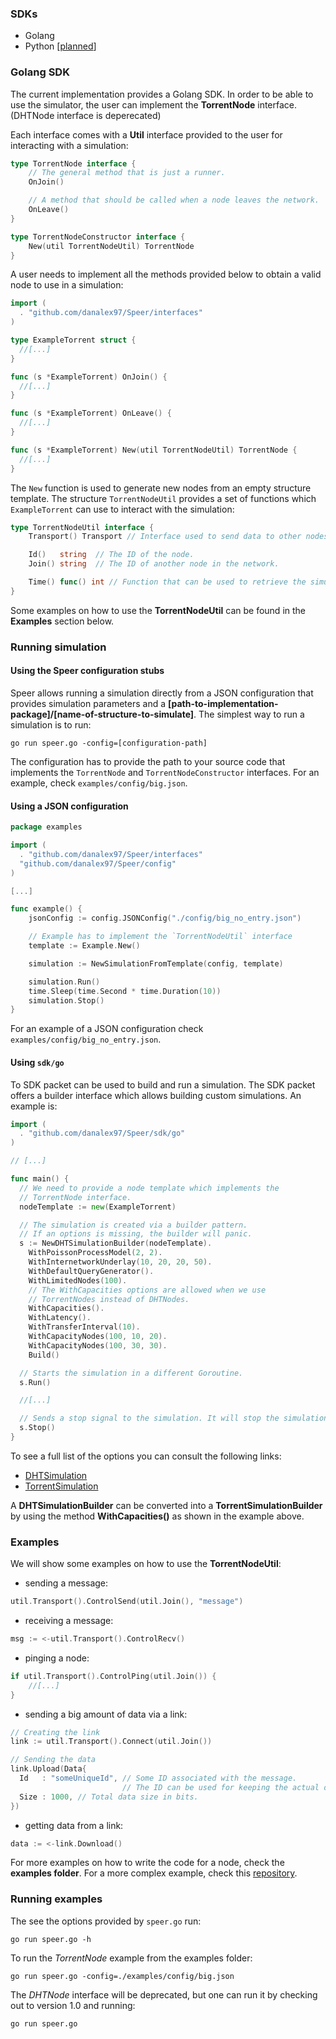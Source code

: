 ### SDKs

- Golang
- Python [[planned](roadmap.md)]

### Golang SDK

The current implementation provides a Golang SDK. In order to be able to use the simulator, the user can implement the **TorrentNode** interface. (DHTNode interface is deperecated)

Each interface comes with a **Util** interface provided to the user for interacting with a simulation:
```go
type TorrentNode interface {
    // The general method that is just a runner.
    OnJoin()

    // A method that should be called when a node leaves the network.
    OnLeave()
}

type TorrentNodeConstructor interface {
    New(util TorrentNodeUtil) TorrentNode
}
```

A user needs to implement all the methods provided below to obtain a valid node to use in a simulation:
```go
import (
  . "github.com/danalex97/Speer/interfaces"
)

type ExampleTorrent struct {
  //[...]
}

func (s *ExampleTorrent) OnJoin() {
  //[...]
}

func (s *ExampleTorrent) OnLeave() {
  //[...]
}

func (s *ExampleTorrent) New(util TorrentNodeUtil) TorrentNode {
  //[...]
}
```

The `New` function is used to generate new nodes from an empty structure template. The structure `TorrentNodeUtil` provides a set of functions which `ExampleTorrent` can use to interact with the simulation:
```go
type TorrentNodeUtil interface {
    Transport() Transport // Interface used to send data to other nodes.

    Id()   string  // The ID of the node.
    Join() string  // The ID of another node in the network.

    Time() func() int // Function that can be used to retrieve the simulation global virtual time.
}
```

Some examples on how to use the **TorrentNodeUtil** can be found in the **Examples** section below.

### Running simulation

#### Using the Speer configuration stubs

Speer allows running a simulation directly from a JSON configuration that provides simulation parameters and a **[path-to-implementation-package]/[name-of-structure-to-simulate]**. The simplest way to run a simulation is to run:
```
go run speer.go -config=[configuration-path]
```

The configuration has to provide the path to your source code that implements the `TorrentNode` and `TorrentNodeConstructor` interfaces. For an example, check `examples/config/big.json`.

#### Using a JSON configuration

```go
package examples

import (
  . "github.com/danalex97/Speer/interfaces"
  "github.com/danalex97/Speer/config"
)

[...]

func example() {
	jsonConfig := config.JSONConfig("./config/big_no_entry.json")

    // Example has to implement the `TorrentNodeUtil` interface
	template := Example.New()

	simulation := NewSimulationFromTemplate(config, template)

	simulation.Run()
	time.Sleep(time.Second * time.Duration(10))
	simulation.Stop()
}
```

For an example of a JSON configuration check `examples/config/big_no_entry.json`.

#### Using `sdk/go`

To SDK packet can be used to build and run a simulation. The SDK packet offers a builder interface which allows building custom simulations. An example is:
```go
import (
  . "github.com/danalex97/Speer/sdk/go"
)

// [...]

func main() {
  // We need to provide a node template which implements the
  // TorrentNode interface.
  nodeTemplate := new(ExampleTorrent)

  // The simulation is created via a builder pattern.
  // If an options is missing, the builder will panic.
  s := NewDHTSimulationBuilder(nodeTemplate).
    WithPoissonProcessModel(2, 2).
    WithInternetworkUnderlay(10, 20, 20, 50).
    WithDefaultQueryGenerator().
    WithLimitedNodes(100).
    // The WithCapacities options are allowed when we use
    // TorrentNodes instead of DHTNodes.
    WithCapacities().
    WithLatency().
    WithTransferInterval(10).
    WithCapacityNodes(100, 10, 20).
    WithCapacityNodes(100, 30, 30).
    Build()

  // Starts the simulation in a different Goroutine.
  s.Run()

  //[...]

  // Sends a stop signal to the simulation. It will stop the simulation gracefully as soon as possible.
  s.Stop()
}
```

To see a full list of the options you can consult the following links:
- [DHTSimulation](https://godoc.org/github.com/danalex97/Speer/sdk/go#DHTSimulationBuilder)
- [TorrentSimulation](https://godoc.org/github.com/danalex97/Speer/sdk/go#TorrentSimulationBuilder)

A **DHTSimulationBuilder** can be converted into a **TorrentSimulationBuilder** by using the method **WithCapacities()** as shown in the example above.


### Examples

We will show some examples on how to use the **TorrentNodeUtil**:
- sending a message:

```go
util.Transport().ControlSend(util.Join(), "message")
```
- receiving a message:

```go
msg := <-util.Transport().ControlRecv()
```
- pinging a node:

```go
if util.Transport().ControlPing(util.Join()) {
    //[...]
}
```
- sending a big amount of data via a link:

```go
// Creating the link
link := util.Transport().Connect(util.Join())

// Sending the data
link.Upload(Data{
  Id   : "someUniqueId", // Some ID associated with the message.
                         // The ID can be used for keeping the actual data or metadata.
  Size : 1000, // Total data size in bits.
})
```

- getting data from a link:

```go
data := <-link.Download()
```

For more examples on how to write the code for a node, check the **examples folder**. For a more complex example, check this [repository](https://github.com/danalex97/nfsTorrent).

### Running examples

The see the options provided by `speer.go` run:
```
go run speer.go -h
```

To run the *TorrentNode* example from the examples folder:
```
go run speer.go -config=./examples/config/big.json
```

The *DHTNode* interface will be deprecated, but one can run it by checking out to version 1.0 and running:
```
go run speer.go
```
